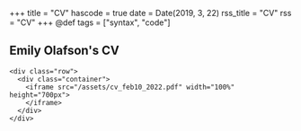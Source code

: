 +++
title = "CV"
hascode = true
date = Date(2019, 3, 22)
rss_title = "CV"
rss = "CV"
+++
@def tags = ["syntax", "code"]


## Emily Olafson's CV 

~~~
<div class="row">
  <div class="container">
    <iframe src="/assets/cv_feb10_2022.pdf" width="100%" height="700px">
    </iframe>
  </div>
</div>
~~~
